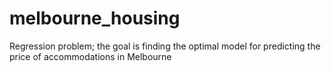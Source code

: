 # melbourne_housing
Regression problem; the goal is finding the optimal model for predicting the price of accommodations in Melbourne
